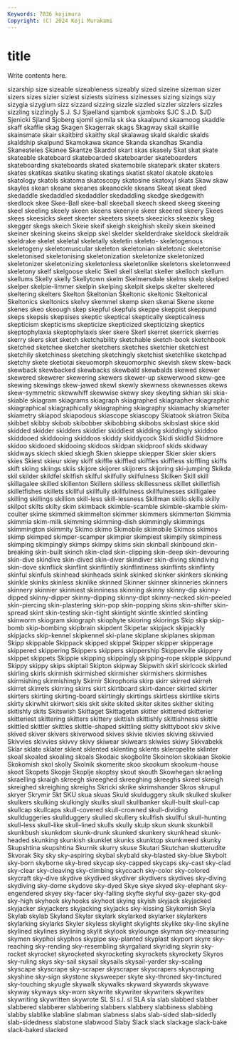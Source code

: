```yaml
---
Keywords: 7036 kojimura
Copyright: (C) 2024 Koji Murakami
---
```


# title

Write contents here.



sizarship size sizeable sizeableness sizeably sized
sizeine sizeman sizer sizers sizes sizier siziest siziests siziness sizinesses
sizing sizings sizy sizygia sizygium sizz sizzard sizzing sizzle sizzled
sizzler sizzlers sizzles sizzling sizzlingly S.J. SJ Sjaelland sjambok sjamboks
SJC S.J.D. SJD Sjenicki Sjland Sjoberg sjomil sjomila sk ska
skaalpund skaamoog skaddle skaff skaffie skag Skagen Skagerrak skags Skagway
skail skaillie skainsmate skair skaitbird skaithy skal skalawag skald skaldic
skalds skaldship skalpund Skamokawa skance Skanda skandhas Skandia Skaneateles Skanee
Skantze Skardol skart skas skasely Skat skat skate skateable skateboard
skateboarded skateboarder skateboarders skateboarding skateboards skated skatemobile skatepark skater skaters
skates skatikas skatiku skating skatings skatist skatol skatole skatoles skatology
skatols skatoma skatoscopy skatosine skatoxyl skats Skaw skaw skayles skean
skeane skeanes skeanockle skeans Skeat skeat sked skedaddle skedaddled skedaddler
skedaddling skedge skedgewith skedlock skee Skee-Ball skee-ball skeeball skeech skeed
skeeg skeeing skeel skeeling skeely skeen skeens skeenyie skeer skeered
skeery Skees skees skeesicks skeet skeeter skeeters skeets skeezicks skeezix
skeg skegger skegs skeich Skeie skeif skeigh skeighish skeily skein
skeined skeiner skeining skeins skeipp skel skelder skelderdrake skeldock skeldraik
skeldrake skelet skeletal skeletally skeletin skeleto- skeletogenous skeletogeny skeletomuscular skeleton
skeletonian skeletonic skeletonise skeletonised skeletonising skeletonization skeletonize skeletonized skeletonizer skeletonizing
skeletonless skeletonlike skeletons skeletonweed skeletony skelf skelgoose skelic Skell skell
skellat skeller skelloch skellum skellums Skelly skelly Skellytown skelm Skelmersdale
skelms skelp skelped skelper skelpie-limmer skelpin skelping skelpit skelps skelter
skeltered skeltering skelters Skelton Skeltonian Skeltonic skeltonic Skeltonical Skeltonics skeltonics
skelvy skemmel skemp sken skenai Skene skene skenes skeo skeough
skep skepful skepfuls skeppe skeppist skeppund skeps skepsis skepsises skeptic
skeptical skeptically skepticalness skepticism skepticisms skepticize skepticized skepticizing skeptics skeptophylaxia
skeptophylaxis sker skere Skerl skerret skerrick skerries skerry skers sket
sketch sketchability sketchable sketch-book sketchbook sketched sketchee sketcher sketchers sketches
sketchier sketchiest sketchily sketchiness sketching sketchingly sketchist sketchlike sketchpad sketchy
skete sketiotai skeuomorph skeuomorphic skevish skew skew-back skewback skewbacked skewbacks
skewbald skewbalds skewed skewer skewered skewerer skewering skewers skewer-up skewerwood
skew-gee skewing skewings skew-jawed skewl skewly skewness skewnesses skews skew-symmetric
skewwhiff skewwise skewy skey skeyting skhian ski skia- skiable skiagram
skiagrams skiagraph skiagraphed skiagrapher skiagraphic skiagraphical skiagraphically skiagraphing skiagraphy skiamachy
skiameter skiametry skiapod skiapodous skiascope skiascopy Skiatook skiatron Skiba skibbet
skibby skibob skibobber skibobbing skibobs skibslast skice skid skidded skidder
skidders skiddier skiddiest skidding skiddingly skiddoo skiddooed skiddooing skiddoos skiddy
skiddycock Skidi skidlid Skidmore skidoo skidooed skidooing skidoos skidpan skidproof
skids skidway skidways skiech skied skiegh Skien skieppe skiepper Skier
skier skiers skies Skiest skieur skiey skiff skiffle skiffled skiffles
skiffless skiffling skiffs skift skiing skiings skiis skijore skijorer skijorers
skijoring ski-jumping Skikda skil skilder skildfel skilfish skilful skilfully skilfulness
Skilken Skill skill skillagalee skilled skillenton Skillern skilless skillessness skillet
skilletfish skilletfishes skillets skillful skillfully skillfulness skillfulnesses skilligalee skilling skillings
skillion skill-less skill-lessness Skillman skillo skills skilly skilpot skilts skilty
skim skimback skimble-scamble skimble-skamble skim-coulter skime skimmed skimmelton skimmer skimmers
skimmerton Skimmia skimmia skim-milk skimming skimming-dish skimmingly skimmings skimmington skimmity
Skimo skimo Skimobile skimobile Skimos skimos skimp skimped skimper-scamper skimpier
skimpiest skimpily skimpiness skimping skimpingly skimps skimpy skims skin skinball
skinbound skin-breaking skin-built skinch skin-clad skin-clipping skin-deep skin-devouring skin-dive skindive
skin-dived skin-diver skindiver skin-diving skindiving skin-dove skinflick skinflint skinflintily skinflintiness
skinflints skinflinty skinful skinfuls skinhead skinheads skink skinked skinker skinkers
skinking skinkle skinks skinless skinlike skinned Skinner skinner skinneries skinners
skinnery skinnier skinniest skinniness skinning skinny skinny-dip skinny-dipped skinny-dipper skinny-dipping
skinny-dipt skinny-necked skin-peeled skin-piercing skin-plastering skin-pop skin-popping skins skin-shifter skin-spread
skint skin-testing skin-tight skintight skintle skintled skintling skinworm skiogram skiograph
skiophyte skioring skiorings Skip skip skip-bomb skip-bombing skipbrain skipdent Skipetar
skipjack skipjackly skipjacks skip-kennel skipkennel ski-plane skiplane skiplanes skipman Skipp
skippable Skippack skipped skippel Skipper skipper skipperage skippered skippering Skippers
skippers skippership Skipperville skippery skippet skippets Skippie skipping skippingly skipping-rope
skipple skippund Skippy skippy skips skiptail Skipton skipway Skipwith skirl
skirlcock skirled skirling skirls skirmish skirmished skirmisher skirmishers skirmishes skirmishing
skirmishingly Skirnir Skirophoria skirp skirr skirred skirreh skirret skirrets skirring
skirrs skirt skirtboard skirt-dancer skirted skirter skirters skirting skirting-board skirtingly
skirtings skirtless skirtlike skirts skirty skirwhit skirwort skis skit skite
skited skiter skites skither skiting skitishly skits Skitswish Skittaget Skittagetan
skitter skittered skitterier skitteriest skittering skitters skittery skittish skittishly skittishness
skittle skittled skittler skittles skittle-shaped skittling skitty skittyboot skiv skive
skived skiver skivers skiverwood skives skivie skivies skiving skivvied Skivvies
skivvies skivvy skivy skiwear skiwears skiwies skiwy Skkvabekk Sklar sklate
sklater sklent sklented sklenting sklents skleropelite sklinter skoal skoaled skoaling
skoals Skodaic skogbolite Skoinolon skokiaan Skokie Skokomish skol skolly Skolnik
skomerite skoo skookum skookum-house skoot Skopets Skopje Skoplje skoptsy skout
skouth Skowhegan skraeling skraelling skraigh skreegh skreeghed skreeghing skreeghs skreel
skreigh skreighed skreighing skreighs Skricki skrike skrimshander Skros skrupul skryer
Skrymir Skt SKU skua skuas Skuld skulduggery skulk skulked skulker
skulkers skulking skulkingly skulks skull skullbanker skull-built skull-cap skullcap skullcaps
skull-covered skull-crowned skull-dividing skullduggeries skullduggery skulled skullery skullfish skullful skull-hunting
skull-less skull-like skull-lined skulls skully skulp skun skunk skunkbill skunkbush
skunkdom skunk-drunk skunked skunkery skunkhead skunk-headed skunking skunkish skunklet skunks
skunktop skunkweed skunky Skupshtina skupshtina Skurnik skurry skuse Skutari Skutchan
skutterudite Skvorak Sky sky sky-aspiring skybal skybald sky-blasted sky-blue Skybolt
sky-born skyborne sky-bred skycap sky-capped skycaps sky-cast sky-clad sky-clear sky-cleaving
sky-climbing skycoach sky-color sky-colored skycraft sky-dive skydive skydived skydiver skydivers
skydives sky-diving skydiving sky-dome skydove sky-dyed Skye skye skyed sky-elephant
sky-engendered skyey sky-facer sky-falling skyfte skyful sky-gazer sky-god sky-high skyhook
skyhooks skyhoot skying skyish skyjack skyjacked skyjacker skyjackers skyjacking skyjacks
sky-kissing Skykomish Skyla Skylab skylab Skyland Skylar skylark skylarked skylarker
skylarkers skylarking skylarks Skyler skyless skylight skylights skylike sky-line skyline
skylined skylines skylining skylit skylook skylounge skyman sky-measuring skymen skyphoi
skyphos skypipe sky-planted skyplast skyport skyre sky-reaching sky-rending sky-resembling skyrgaliard
skyriding skyrin sky-rocket skyrocket skyrocketed skyrocketing skyrockets skyrockety Skyros sky-ruling
skys sky-sail skysail skysails skysail-yarder sky-scaling skyscape skyscrape sky-scraper skyscraper
skyscrapers skyscraping skyshine sky-sign skystone skysweeper skyte sky-throned sky-tinctured sky-touching
skyugle skywalk skywalks skyward skywards skywave skyway skyways sky-worn skywrite
skywriter skywriters skywrites skywriting skywritten skywrote SL Sl s.l. sl
SLA sla slab slabbed slabber slabbered slabberer slabbering slabbers slabbery
slabbiness slabbing slabby slablike slabline slabman slabness slabs slab-sided slab-sidedly
slab-sidedness slabstone slabwood Slaby Slack slack slackage slack-bake slack-baked slacked
